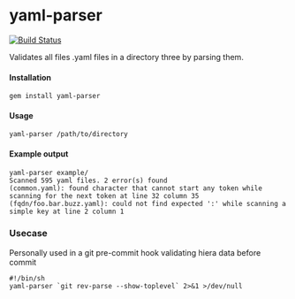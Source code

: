 # yaml-parser
[![Build Status](https://travis-ci.org/JHaals/yaml-parser.png?branch=master)](https://travis-ci.org/JHaals/yaml-parser)

Validates all files .yaml files in a directory three by parsing them.

#### Installation

    gem install yaml-parser

#### Usage
    yaml-parser /path/to/directory


#### Example output
    yaml-parser example/
    Scanned 595 yaml files. 2 error(s) found
    (common.yaml): found character that cannot start any token while scanning for the next token at line 32 column 35
    (fqdn/foo.bar.buzz.yaml): could not find expected ':' while scanning a simple key at line 2 column 1

### Usecase
Personally used in a git pre-commit hook validating hiera data before commit

    #!/bin/sh
    yaml-parser `git rev-parse --show-toplevel` 2>&1 >/dev/null

